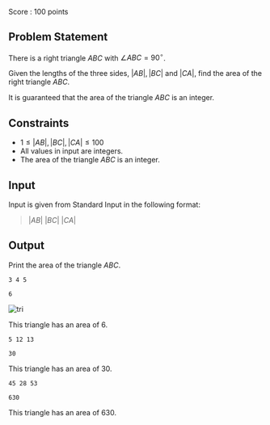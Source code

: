 Score : $100$ points

## Problem Statement

There is a right triangle $ABC$ with $\angle ABC=90^\circ$.

Given the lengths of the three sides, $|AB|,|BC|$ and $|CA|$, find the area of the right triangle $ABC$.

It is guaranteed that the area of the triangle $ABC$ is an integer.

## Constraints

- $1 \leq |AB|,|BC|,|CA| \leq 100$
- All values in input are integers.
- The area of the triangle $ABC$ is an integer.

## Input

Input is given from Standard Input in the following format:

> $|AB|$ $|BC|$ $|CA|$

## Output

Print the area of the triangle $ABC$.

```input1
3 4 5
```

```output1
6
```

![tri](https://img.atcoder.jp/ghi/44c1d4cbdf4677ce3b08ca70b5ce98ea.png)

This triangle has an area of $6$.

```input2
5 12 13
```

```output2
30
```

This triangle has an area of $30$.

```input3
45 28 53
```

```output3
630
```

This triangle has an area of $630$.